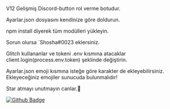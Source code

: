 V12 Gelişmiş Discord-button rol verme botudur.

Ayarlar.json dosyasını kendinize göre doldurun.

npm install diyerek tüm modülleri yükleyin.

Sorun olursa `Shosha#0023 eklersiniz.

Glitch kullananlar ve tokeni .env kısmına atacaklar client.login(process.env.token) şeklinde değiştirin.

Ayarlar.json emoji kısmına isteğe göre karakter de ekleyebilirsiniz.
Ekleyeceğiniz emojiler sunucuda bulunmalıdır!

Star atmayı unutmayın canlar.🤗

[![Github Badge](https://img.shields.io/badge/-Github-000?style=quare&labelColor=000&logo=Github&logoColor=red&link=link)](https://github.com/ShoshaJs) 
